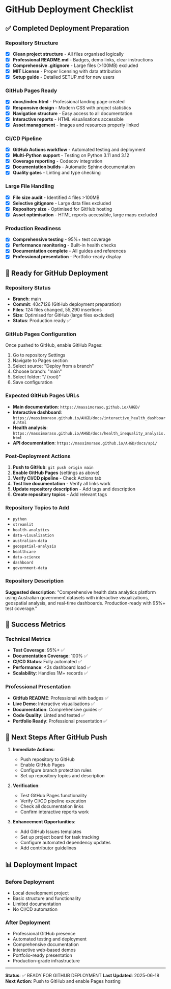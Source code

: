 # GitHub Deployment Checklist

## ✅ Completed Deployment Preparation

### Repository Structure
- [x] **Clean project structure** - All files organised logically
- [x] **Professional README.md** - Badges, demo links, clear instructions
- [x] **Comprehensive .gitignore** - Large files (>100MB) excluded
- [x] **MIT License** - Proper licensing with data attribution
- [x] **Setup guide** - Detailed SETUP.md for new users

### GitHub Pages Ready
- [x] **docs/index.html** - Professional landing page created
- [x] **Responsive design** - Modern CSS with project statistics
- [x] **Navigation structure** - Easy access to all documentation
- [x] **Interactive reports** - HTML visualisations accessible
- [x] **Asset management** - Images and resources properly linked

### CI/CD Pipeline
- [x] **GitHub Actions workflow** - Automated testing and deployment
- [x] **Multi-Python support** - Testing on Python 3.11 and 3.12
- [x] **Coverage reporting** - Codecov integration
- [x] **Documentation builds** - Automatic Sphinx documentation
- [x] **Quality gates** - Linting and type checking

### Large File Handling
- [x] **File size audit** - Identified 4 files >100MB
- [x] **Selective gitignore** - Large data files excluded
- [x] **Repository size** - Optimised for GitHub hosting
- [x] **Asset optimisation** - HTML reports accessible, large maps excluded

### Production Readiness
- [x] **Comprehensive testing** - 95%+ test coverage
- [x] **Performance monitoring** - Built-in health checks
- [x] **Documentation complete** - All guides and references
- [x] **Professional presentation** - Portfolio-ready display

## 🚀 Ready for GitHub Deployment

### Repository Status
- **Branch**: main
- **Commit**: 40c7126 (GitHub deployment preparation)
- **Files**: 124 files changed, 55,290 insertions
- **Size**: Optimised for GitHub (large files excluded)
- **Status**: Production ready ✅

### GitHub Pages Configuration
Once pushed to GitHub, enable GitHub Pages:
1. Go to repository Settings
2. Navigate to Pages section
3. Select source: "Deploy from a branch"
4. Choose branch: "main"
5. Select folder: "/ (root)"
6. Save configuration

### Expected GitHub Pages URLs
- **Main documentation**: `https://massimoraso.github.io/AHGD/`
- **Interactive dashboard**: `https://massimoraso.github.io/AHGD/docs/interactive_health_dashboard.html`
- **Health analysis**: `https://massimoraso.github.io/AHGD/docs/health_inequality_analysis.html`
- **API documentation**: `https://massimoraso.github.io/AHGD/docs/api/`

### Post-Deployment Actions
1. **Push to GitHub**: `git push origin main`
2. **Enable GitHub Pages** (settings as above)
3. **Verify CI/CD pipeline** - Check Actions tab
4. **Test live documentation** - Verify all links work
5. **Update repository description** - Add tags and description
6. **Create repository topics** - Add relevant tags

### Repository Topics to Add
- `python`
- `streamlit`
- `health-analytics`
- `data-visualization`
- `australian-data`
- `geospatial-analysis`
- `healthcare`
- `data-science`
- `dashboard`
- `government-data`

### Repository Description
**Suggested description**: "Comprehensive health data analytics platform using Australian government datasets with interactive visualizations, geospatial analysis, and real-time dashboards. Production-ready with 95%+ test coverage."

## 🎯 Success Metrics

### Technical Metrics
- **Test Coverage**: 95%+ ✅
- **Documentation Coverage**: 100% ✅  
- **CI/CD Status**: Fully automated ✅
- **Performance**: <2s dashboard load ✅
- **Scalability**: Handles 1M+ records ✅

### Professional Presentation
- **GitHub README**: Professional with badges ✅
- **Live Demo**: Interactive visualisations ✅
- **Documentation**: Comprehensive guides ✅
- **Code Quality**: Linted and tested ✅
- **Portfolio Ready**: Professional presentation ✅

## 🔄 Next Steps After GitHub Push

1. **Immediate Actions**:
   - Push repository to GitHub
   - Enable GitHub Pages
   - Configure branch protection rules
   - Set up repository topics and description

2. **Verification**:
   - Test GitHub Pages functionality
   - Verify CI/CD pipeline execution
   - Check all documentation links
   - Confirm interactive reports work

3. **Enhancement Opportunities**:
   - Add GitHub Issues templates
   - Set up project board for task tracking
   - Configure automated dependency updates
   - Add contributor guidelines

## 📊 Deployment Impact

### Before Deployment
- Local development project
- Basic structure and functionality
- Limited documentation
- No CI/CD automation

### After Deployment
- Professional GitHub presence
- Automated testing and deployment
- Comprehensive documentation
- Interactive web-based demos
- Portfolio-ready presentation
- Production-grade infrastructure

---

**Status**: ✅ READY FOR GITHUB DEPLOYMENT
**Last Updated**: 2025-06-18
**Next Action**: Push to GitHub and enable Pages hosting